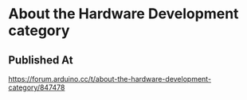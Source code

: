 # About the Hardware Development category

## Published At

https://forum.arduino.cc/t/about-the-hardware-development-category/847478
